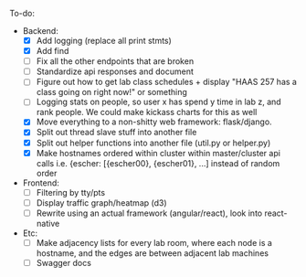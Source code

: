 To-do:
  - Backend:
    - [X] Add logging (replace all print stmts)
    - [X] Add find
    - [ ] Fix all the other endpoints that are broken
    - [ ] Standardize api responses and document
    - [ ] Figure out how to get lab class schedules + display "HAAS 257 has a class going on right now!" or something
    - [ ] Logging stats on people, so user x has spend y time in lab z, and rank people. We could make kickass charts for this as well
    - [x] Move everything to a non-shitty web framework: flask/django.
    - [x] Split out thread slave stuff into another file
    - [x] Split out helper functions into another file (util.py or helper.py)
    - [X] Make hostnames ordered within cluster within master/cluster api calls i.e. {escher: [{escher00}, {escher01}, ...] instead of random order
  - Frontend:
    - [ ] Filtering by tty/pts
    - [ ] Display traffic graph/heatmap (d3)
    - [ ] Rewrite using an actual framework (angular/react), look into react-native
  - Etc:
    - [ ] Make adjacency lists for every lab room, where each node is a hostname, and the edges are between adjacent lab machines
    - [ ] Swagger docs

